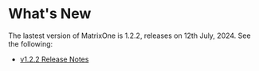 # **What's New**

The lastest version of MatrixOne is 1.2.2, releases on 12th July, 2024. See the following:

* [v1.2.2 Release Notes](../Release-Notes/v1.2.2.md)
